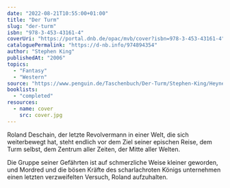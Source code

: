 ```yaml
---
date: "2022-08-21T10:55:00+01:00"
title: "Der Turm"
slug: "der-turm"
isbn: "978-3-453-43161-4"
coverUri: "https://portal.dnb.de/opac/mvb/cover?isbn=978-3-453-43161-4"
cataloguePermalink: "https://d-nb.info/974894354"
author: "Stephen King"
publishedAt: "2006"
topics:
  - "Fantasy"
  - "Western"
source: "https://www.penguin.de/Taschenbuch/Der-Turm/Stephen-King/Heyne/e182927.rhd"
booklists:
  - "completed"
resources:
  - name: cover
    src: cover.jpg
---
```

Roland Deschain, der letzte Revolvermann in einer Welt, die sich weiterbewegt 
hat, steht endlich vor dem Ziel seiner epischen Reise, dem Turm selbst, dem 
Zentrum aller Zeiten, der Mitte aller Welten.

Die Gruppe seiner Gefährten ist auf schmerzliche Weise kleiner geworden, und 
Mordred und die bösen Kräfte des scharlachroten Königs unternehmen einen letzten 
verzweifelten Versuch, Roland aufzuhalten.